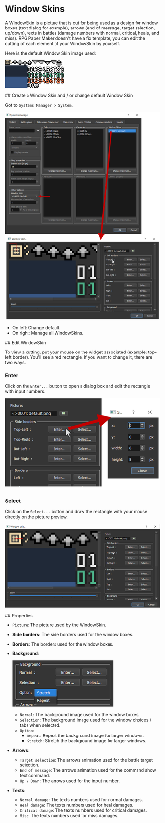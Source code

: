 # Window Skins

A WindowSkin is a picture that is cut for being used as a design for window boxes (text dialog for example), arrows (end of message, target selection, up/down), texts in battles (damage numbers with normal, critical, heals, and miss). RPG Paper Maker doesn't have a fix template, you can edit the cutting of each element of your WindowSkin by yourself.

Here is the default Window Skin image used:

![Screenshot](img/default-windowskin.png)

 
## Create a Window Skin and / or change default Window Skin

Got to `Systems Manager > System`.

![Screenshot](img/window-skins.png)

* On left: Change default.
* On right: Manage all WindowSkins.

## Edit WindowSkin

To view a cutting, put your mouse on the widget associated (example: top-left border). You'll see a red rectangle. If you want to change it, there are two ways.

### Enter

Click on the `Enter...` button to open a dialog box and edit the rectangle with input numbers.

![Screenshot](img/window-skins-enter.png)

### Select

Click on the `Select...` button and draw the rectangle with your mouse directly on the picture preview.

![Screenshot](img/window-skins-select.gif)

## Properties

* `Picture`: The picture used by the WindowSkin.
* **Side borders**: The side borders used for the window boxes.
* **Borders**: The borders used for the window boxes.
* **Background**:

	![Screenshot](img/window-skins-bg-option.png)

	* `Normal`: The background image used for the window boxes.
	* `Selection`: The background image used for the window choices / tabs when selected.
	* `Option`:
		* `Repeat`: Repeat the background image for larger windows.
		* `Stretch`: Stretch the background image for larger windows.
		
* **Arrows**:
	* `Target selection`: The arrows animation used for the battle target selection.
	* `End of message`: The arrows animation used for the command show text command.
	* `Up / Down`: The arrows used for the input number.
* **Texts**:
	* `Normal damage`: The texts numbers used for normal damages.
	* `Heal damage`: The texts numbers used for heal damages.
	* `Critical damage`: The texts numbers used for critical damages.
	* `Miss`: The texts numbers used for miss damages.